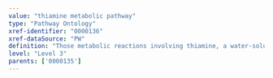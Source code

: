 ```yaml
---
value: "thiamine metabolic pathway"
type: "Pathway Ontology"
xref-identifier: "0000136"
xref-dataSource: "PW"
definition: "Those metabolic reactions involving thiamine, a water-soluble vitamin of the B complex. It is synthesized in bacteria, fungi and plants while animals obtain thiamine from food. Thiamine insufficiency results in a condition called beriberi."
level: "Level 3"
parents: ['0000135']
---
```

